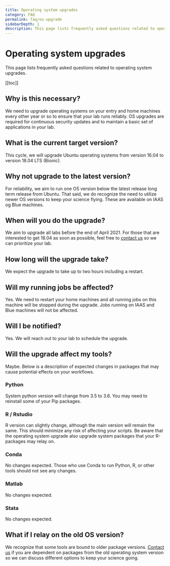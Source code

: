 ```yaml
---
title: Operating system upgrades
category: FAQ
permalink: faq/os-upgrade
sidebarDepth: 1
description: This page lists frequently asked questions related to operating system upgrades.
---
```


# Operating system upgrades

This page lists frequently asked questions related to operating system upgrades.

[[toc]]

## Why is this necessary?

We need to upgrade operating systems on your entry and home machines every other year or so to ensure that your lab runs reliably. OS upgrades are required for continuous security updates and to maintain a basic set of applications in your lab.

## What is the current target version?

This cycle, we will upgrade Ubuntu operating systems from version 16.04 to version 18.04 LTS (Bionic).

## Why not upgrade to the latest version?

For reliability, we aim to run one OS version below the latest release long term release from Ubuntu. That said, we do recognize the need to utilize newer OS versions to keep your science flying. These are available on IAAS og Blue machines.

## When will you do the upgrade?

We aim to upgrade all labs before the end of April 2021. For those that are interested to get 18.04 as soon as possible, feel free to [contact us](/contact) so we can prioritize your lab.

## How long will the upgrade take?

We expect the upgrade to take up to two hours including a restart.

## Will my running jobs be affected?

Yes. We need to restart your home machines and all running jobs on this machine will be stopped during the upgrade. Jobs running on IAAS and Blue machines will not be affected.

## Will I be notified?

Yes. We will reach out to your lab to schedule the upgrade.

## Will the upgrade affect my tools?

Maybe. Below is a description of expected changes in packages that may cause potential effects on your workflows.

### Python

System python version will change from 3.5 to 3.6. You may need to reinstall some of your Pip packages.

### R / Rstudio

R version can slightly change, although the main version will remain the same. This should minimize any risk of affecting your scripts. Be aware that the operating system upgrade also upgrade system packages that your R-packages may relay on.

### Conda

No changes expected. Those who use Conda to run Python, R, or other tools should not see any changes.

### Matlab

No changes expected.

### Stata

No changes expected.

## What if I relay on the old OS version?

We recognize that some tools are bound to older package versions. [Contact us](/contact) if you are dependent on packages from the old operating system version so we can discuss different options to keep your science going.
